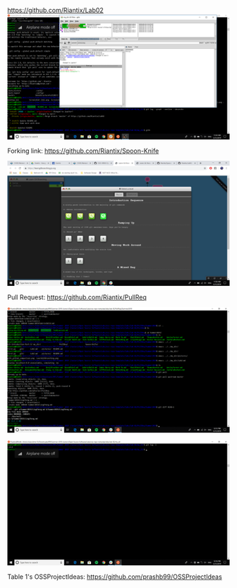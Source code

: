 https://github.com/Riantix/Lab02
![comparison](pictures/gitk_github_comparison.png)

Forking link: https://github.com/Riantix/Spoon-Knife

![GitBranching](pictures/LearnGitBranching.png)

Pull Request: https://github.com/Riantix/PullReq

![GitDiff](pictures/gitDiff.png)

![GitTag](pictures/gitTag.png)

Table 1's OSSProjectIdeas: https://github.com/prashb99/OSSProjectIdeas